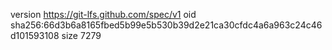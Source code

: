 version https://git-lfs.github.com/spec/v1
oid sha256:66d3b6a8165fbed5b99e5b530b39d2e21ca30cfdc4a6a963c24c46d101593108
size 7279
